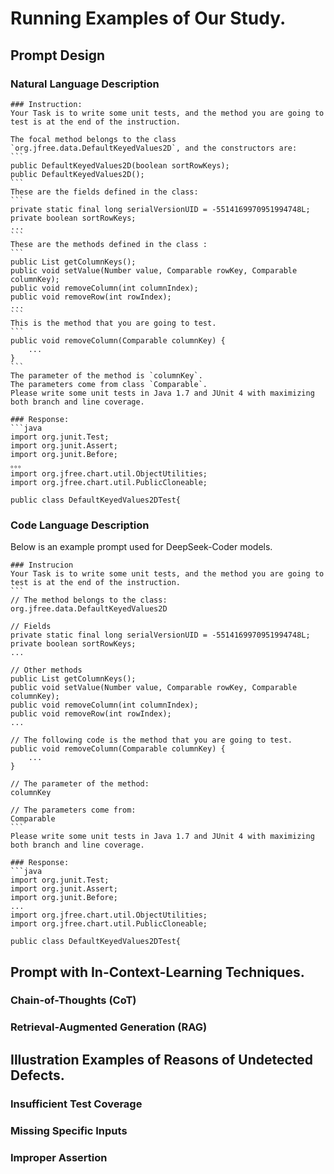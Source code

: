 # Running Examples of Our Study.


## Prompt Design

### Natural Language Description


    ### Instruction:
    Your Task is to write some unit tests, and the method you are going to test is at the end of the instruction.
    
    The focal method belongs to the class `org.jfree.data.DefaultKeyedValues2D`, and the constructors are:
    ```
    public DefaultKeyedValues2D(boolean sortRowKeys);
    public DefaultKeyedValues2D(); 
    ```
    These are the fields defined in the class:
    ```
    private static final long serialVersionUID = -5514169970951994748L;
    private boolean sortRowKeys;
    ...
    ```
    These are the methods defined in the class :
    ```
    public List getColumnKeys();
    public void setValue(Number value, Comparable rowKey, Comparable columnKey);
    public void removeColumn(int columnIndex);
    public void removeRow(int rowIndex);
    ...
    ```
    This is the method that you are going to test.
    ```
    public void removeColumn(Comparable columnKey) {
        ...
    }
    ```
    The parameter of the method is `columnKey`.
    The parameters come from class `Comparable`.
    Please write some unit tests in Java 1.7 and JUnit 4 with maximizing both branch and line coverage.
    
    ### Response:
    ```java
    import org.junit.Test;
    import org.junit.Assert;
    import org.junit.Before;
    。。。
    import org.jfree.chart.util.ObjectUtilities;
    import org.jfree.chart.util.PublicCloneable;
    
    public class DefaultKeyedValues2DTest{


### Code Language Description

Below is an example prompt used for DeepSeek-Coder models.


    ### Instrucion
    Your Task is to write some unit tests, and the method you are going to test is at the end of the instruction.
    ```
    // The method belongs to the class:
    org.jfree.data.DefaultKeyedValues2D
    
    // Fields
    private static final long serialVersionUID = -5514169970951994748L;
    private boolean sortRowKeys;
    ...
    
    // Other methods
    public List getColumnKeys();
    public void setValue(Number value, Comparable rowKey, Comparable columnKey);
    public void removeColumn(int columnIndex);
    public void removeRow(int rowIndex);
    ...
    
    // The following code is the method that you are going to test.
    public void removeColumn(Comparable columnKey) {
        ...
    }
    
    // The parameter of the method:
    columnKey
    
    // The parameters come from:
    Comparable
    ```
    Please write some unit tests in Java 1.7 and JUnit 4 with maximizing both branch and line coverage.
    
    ### Response:
    ```java
    import org.junit.Test;
    import org.junit.Assert;
    import org.junit.Before;
    ...
    import org.jfree.chart.util.ObjectUtilities;
    import org.jfree.chart.util.PublicCloneable;
    
    public class DefaultKeyedValues2DTest{


## Prompt with In-Context-Learning Techniques.

### Chain-of-Thoughts (CoT)

### Retrieval-Augmented Generation (RAG)


## Illustration Examples of Reasons of Undetected Defects.

### Insufficient Test Coverage

### Missing Specific Inputs

### Improper Assertion



